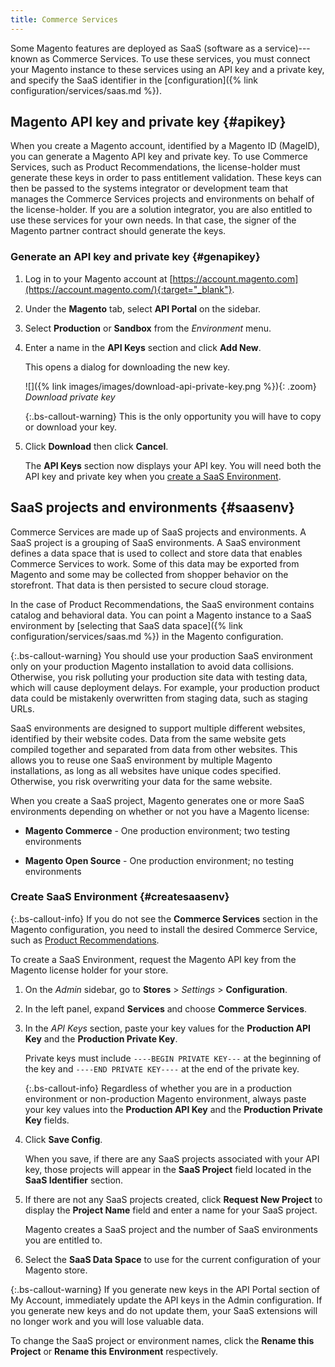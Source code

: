 ```yaml
---
title: Commerce Services
---
```


Some Magento features are deployed as SaaS (software as a service)---known as Commerce Services. To use these services, you must connect your Magento instance to these services using an API key and a private key, and specify the SaaS identifier in the [configuration]({% link configuration/services/saas.md %}).

## Magento API key and private key {#apikey}

When you create a Magento account, identified by a Magento ID (MageID), you can generate a Magento API key and private key. To use Commerce Services, such as Product Recommendations, the license-holder must generate these keys in order to pass entitlement validation. These keys can then be passed to the systems integrator or development team that manages the Commerce Services projects and environments on behalf of the license-holder. If you are a solution integrator, you are also entitled to use these services for your own needs. In that case, the signer of the Magento partner contract should generate the keys.

### Generate an API key and private key {#genapikey}

1. Log in to your Magento account at [https://account.magento.com](https://account.magento.com/){:target="_blank"}.

1. Under the **Magento** tab, select **API Portal** on the sidebar.

1. Select **Production** or **Sandbox** from the _Environment_ menu.

1. Enter a name in the **API Keys** section and click **Add New**.

   This opens a dialog for downloading the new key.

   ![]({% link images/images/download-api-private-key.png %}){: .zoom}
   _Download private key_

   {:.bs-callout-warning}
   This is the only opportunity you will have to copy or download your key.

1. Click **Download** then click **Cancel**.

   The **API Keys** section now displays your API key. You will need both the API key and private key when you [create a SaaS Environment](#createsaasenv).

## SaaS projects and environments {#saasenv}

Commerce Services are made up of SaaS projects and environments. A SaaS project is a grouping of SaaS environments. A SaaS environment defines a data space that is used to collect and store data that enables Commerce Services to work. Some of this data may be exported from Magento and some may be collected from shopper behavior on the storefront. That data is then persisted to secure cloud storage.

In the case of Product Recommendations, the SaaS environment contains catalog and behavioral data. You can point a Magento instance to a SaaS environment by [selecting that SaaS data space]({% link configuration/services/saas.md %}) in the Magento configuration.

{:.bs-callout-warning}
You should use your production SaaS environment only on your production Magento installation to avoid data collisions. Otherwise, you risk polluting your production site data with testing data, which will cause deployment delays. For example, your production product data could be mistakenly overwritten from staging data, such as staging URLs.

SaaS environments are designed to support multiple different websites, identified by their website codes. Data from the same website gets compiled together and separated from data from other websites. This allows you to reuse one SaaS environment by multiple Magento installations, as long as all websites have unique codes specified. Otherwise, you risk overwriting your data for the same website.

When you create a SaaS project, Magento generates one or more SaaS environments depending on whether or not you have a Magento license:

- **Magento Commerce** - One production environment; two testing environments

- **Magento Open Source** - One production environment; no testing environments

### Create SaaS Environment {#createsaasenv}

{:.bs-callout-info}
If you do not see the **Commerce Services** section in the Magento configuration, you need to install the desired Commerce Service, such as [Product Recommendations](https://devdocs.magento.com/recommendations/install-configure.html).

To create a SaaS Environment, request the Magento API key from the Magento license holder for your store.

1. On the _Admin_ sidebar, go to **Stores** > _Settings_ > **Configuration**.

1. In the left panel, expand **Services** and choose **Commerce Services**.

1. In the _API Keys_ section, paste your key values for the **Production API Key** and the **Production Private Key**.

   Private keys must include `----BEGIN PRIVATE KEY---` at the beginning of the key and `----END PRIVATE KEY----` at the end of the private key.

   {:.bs-callout-info}
   Regardless of whether you are in a production environment or non-production Magento environment, always paste your key values into the **Production API Key** and the **Production Private Key** fields.

1. Click **Save Config**.

   When you save, if there are any SaaS projects associated with your API key, those projects will appear in the **SaaS Project** field located in the **SaaS Identifier** section.

1. If there are not any SaaS projects created, click **Request New Project** to display the **Project Name** field and enter a name for your SaaS project.

   Magento creates a SaaS project and the number of SaaS environments you are entitled to.

1. Select the **SaaS Data Space** to use for the current configuration of your Magento store.

{:.bs-callout-warning}
If you generate new keys in the API Portal section of My Account, immediately update the API keys in the Admin configuration. If you generate new keys and do not update them, your SaaS extensions will no longer work and you will lose valuable data.

To change the SaaS project or environment names, click the **Rename this Project** or **Rename this Environment** respectively.
